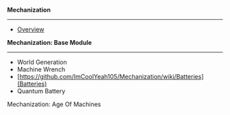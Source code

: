 **Mechanization**
***
* [Overview](https://github.com/ImCoolYeah105/Mechanization/wiki)

**Mechanization: Base Module**
***
* World Generation
* Machine Wrench
* [https://github.com/ImCoolYeah105/Mechanization/wiki/Batteries](Batteries)
* Quantum Battery

Mechanization: Age Of Machines